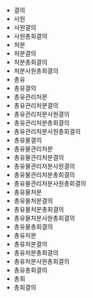 - 결의
- 사원
- 사원결의
- 사원총회결의
- 처분
- 처분결의
- 처분총회결의
- 처분사원총회결의
- 총유
- 총유결의
- 총유관리처분
- 총유관리처분결의
- 총유관리처분사원결의
- 총유관리처분총회결의
- 총유관리처분사원총회결의
- 총유물결의
- 총유물관리처분
- 총유물관리처분결의
- 총유물관리처분사원결의
- 총유물관리처분총회결의
- 총유물관리처분사원총회결의
- 총유물처분
- 총유물처분결의
- 총유물처분총회결의
- 총유물처분사원총회결의
- 총유물총회결의
- 총유처분
- 총유처분결의
- 총유처분총회결의
- 총유처분사원총회결의
- 총유총회결의
- 총회
- 총회결의

